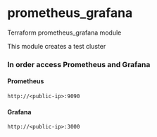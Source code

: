 # prometheus_grafana
Terraform prometheus_grafana module

This module creates a test cluster 

### In order access Prometheus and Grafana

#### Prometheus
```
http://<public-ip>:9090
```

#### Grafana
```
http://<public-ip>:3000
```
